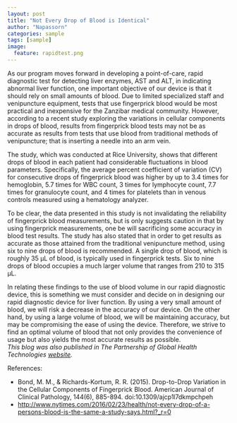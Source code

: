 ```yaml
---
layout: post
title: "Not Every Drop of Blood is Identical"
author: "Napassorn"
categories: sample
tags: [sample]
image:
  feature: rapidtest.png
---
```


As our program moves forward in developing a point-of-care, rapid diagnostic test for detecting liver enzymes, AST and ALT, in indicating abnormal liver function, one important objective of our device is that it should rely on small amounts of blood. Due to limited specialized staff and venipuncture equipment, tests that use fingerprick blood would be most practical and inexpensive for the Zanzibar medical community. However, according to a recent study exploring the variations in cellular components in drops of blood, results from fingerprick blood tests may not be as accurate as results from tests that use blood from traditional methods of venipuncture; that is inserting a needle into an arm vein.

The study, which was conducted at Rice University, shows that different drops of blood in each patient had considerable fluctuations in blood parameters. Specifically, the average percent coefficient of variation (CV) for consecutive drops of fingerprick blood was higher by up to 3.4 times for hemoglobin, 5.7 times for WBC count, 3 times for lymphocyte count, 7.7 times for granulocyte count, and 4 times for platelets than in venous controls measured using a hematology analyzer.

To be clear, the data presented in this study is not invalidating the reliability of fingerprick blood measurements, but is only suggests caution in that by using fingerprick measurements, one be will sacrificing some accuracy in blood test results. The study has also stated that in order to get results as accurate as those attained from the traditional venipuncture method, using six to nine drops of blood is recommended. A single drop of blood, which is roughly 35 μL of blood, is typically used in fingerprick tests. Six to nine drops of blood occupies a much larger volume that ranges from 210 to 315 μL.

In relating these findings to the use of blood volume in our rapid diagnostic device, this is something we must consider and decide on in designing our rapid diagnostic device for liver function. By using a very small amount of blood, we will risk a decrease in the accuracy of our device. On the other hand, by using a large volume of blood, we will be maintaining accuracy, but may be compromising the ease of using the device. Therefore, we strive to find an optimal volume of blood that not only provides the convenience of usage but also yields the most accurate results as possible.  
*This blog was also published in The Partnership of Global Health Technologies [website](https://www.bu.edu/globalhealthtechnologies/2016/03/21/not-every-drop-of-blood-is-identical/).*   

References:  
 * Bond, M. M., &amp; Richards-Kortum, R. R. (2015). Drop-to-Drop Variation in the Cellular Components of Fingerprick Blood. American Journal of Clinical Pathology, 144(6), 885-894. doi:10.1309/ajcp1l7dkmpchpeh 
 * http://www.nytimes.com/2016/02/23/health/not-every-drop-of-a-persons-blood-is-the-same-a-study-says.html?_r=0 
